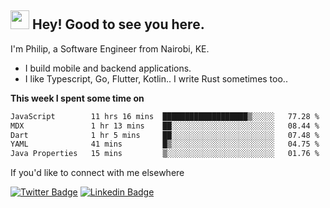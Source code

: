<h2><img src="https://slackmojis.com/emojis/3643-cool-doge/download" width="30"/> Hey! Good to see you here.</h2>

<p>I'm Philip, a Software Engineer from Nairobi, KE. 

- I build mobile and backend applications.
- I like Typescript, Go, Flutter, Kotlin.. I write Rust sometimes too..</p>

**This week I spent some time on**
<!--START_SECTION:waka-->

```txt
JavaScript        11 hrs 16 mins  ███████████████████▒░░░░░   77.28 %
MDX               1 hr 13 mins    ██░░░░░░░░░░░░░░░░░░░░░░░   08.44 %
Dart              1 hr 5 mins     ██░░░░░░░░░░░░░░░░░░░░░░░   07.48 %
YAML              41 mins         █▒░░░░░░░░░░░░░░░░░░░░░░░   04.75 %
Java Properties   15 mins         ▒░░░░░░░░░░░░░░░░░░░░░░░░   01.76 %
```

<!--END_SECTION:waka-->

If you'd like to connect with me elsewhere

[![Twitter Badge](https://img.shields.io/badge/-Twitter-1ca0f1?style=flat-square&labelColor=1ca0f1&logo=twitter&logoColor=white&link=https://twitter.com/_diogorodrigues)](https://twitter.com/kimathiphil)  [![Linkedin Badge](https://img.shields.io/badge/-LinkedIn-blue?style=flat-square&logo=Linkedin&logoColor=white&link=https://www.linkedin.com/in/philip-kimathi-2604a9114/)](https://www.linkedin.com/in/philip-kimathi-2604a9114/)
